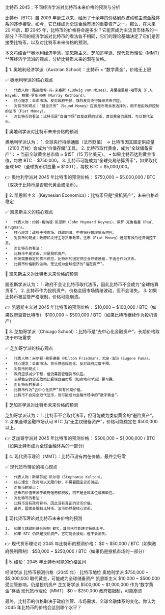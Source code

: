 比特币 2045：不同经济学派对比特币未来价格的预测与分析

比特币（BTC）自 2009 年诞生以来，经历了十余年的价格剧烈波动和主流金融体系的逐步接受。如今，它已经成为全球金融市场的重要资产之一。那么，在未来 20 年后，即 2045 年，比特币的价格将会是多少？它能否成为主流货币体系的一部分？不同的经济学派对比特币的看法各不相同，它们的理论基础决定了它们是否接受比特币，以及对比特币未来价格的预测。

本文将结合**奥地利经济学派、凯恩斯主义、芝加哥学派、现代货币理论（MMT）**等经济学流派的观点，分析比特币未来的潜在价格。

📌 1. 奥地利经济学派（Austrian School）：比特币 = “数字黄金”，价格无上限

✅ 奥地利学派的核心观点

	•	代表人物：路德维希·冯·米塞斯（Ludwig von Mises）、弗里德里希·哈耶克（F.A. Hayek）、穆雷·罗斯巴德（Murray Rothbard）。
	•	核心理念：自由市场、反对政府干预、强烈反对央行操纵货币供应。
	•	对货币的观点：“健全货币”（Sound Money）应该是市场自发选择的，而不是由政府控制的法币（Fiat Money）。
	•	对比特币的看法：比特币是“自由市场”自发选择的货币，类似黄金的属性，可以替代法币。

📌 奥地利学派对比特币未来价格的预测

奥地利学派认为：
	1.	全球央行持续通胀（法币贬值） → 比特币因其固定供应量（2100 万枚）会成为“价值存储”工具。
	2.	比特币取代黄金，成为“全球储备资产”：
	•	当前全球黄金总市值 ≈ $15T（15 万亿美元）。
	•	如果比特币达到黄金市值，每枚 BTC = $750,000。
	3.	比特币可能成为“全球交易结算货币”，如果取代全球 M2（全球货币供应量 ≈ $100T），每枚 BTC = $5,000,000。

👉 奥地利学派对 2045 年比特币的预测价格：
$750,000 ~ $5,000,000 / BTC（取决于比特币是否取代黄金或法币）。

📌 2. 凯恩斯主义（Keynesian Economics）：比特币只是“投机资产”，未来价格难稳定

✅ 凯恩斯主义的核心观点

	•	代表人物：约翰·梅纳德·凯恩斯（John Maynard Keynes）、保罗·克鲁格曼（Paul Krugman）。
	•	核心理念：政府干预市场、财政刺激、中央银行管理货币供应。
	•	对货币的观点：政府和央行主导货币政策，法币（Fiat Money）是最有效的经济调控工具。
	•	对比特币的看法：
	•	比特币不是货币，只是投机资产。
	•	市场需要稳定的货币供应，比特币的固定供应会导致通缩，不适合作为货币。
	•	比特币价格剧烈波动，无法成为全球经济的“锚定资产”。

📌 凯恩斯主义对比特币未来价格的预测

凯恩斯学派认为：
	1.	政府不会让比特币取代法币，因此比特币不会成为“全球结算货币”。
	2.	比特币作为投机资产，价格会因市场情绪波动，但不会消失。
	3.	如果比特币被监管严格限制，价格可能崩溃。

👉 凯恩斯主义对 2045 年比特币的预测价格：
$10,000 ~ $100,000 / BTC（如果政府监管比特币）
$100,000 ~ $500,000 / BTC（如果比特币继续作为投机资产）

📌 3. 芝加哥学派（Chicago School）：比特币是“去中心化金融资产”，长期价格取决于市场需求

✅ 芝加哥学派的核心观点

	•	代表人物：米尔顿·弗里德曼（Milton Friedman）、尤金·法玛（Eugene Fama）。
	•	核心理念：自由市场、货币供给规则化、反对政府过度干预。
	•	对货币的观点：
	•	政府应该减少干预，但仍需要管理货币供应。
	•	长期稳定的货币政策比极端自由市场（如奥地利学派）更可靠。
	•	对比特币的看法：
	•	比特币作为“去中心化资产”具有长期价值。
	•	比特币不会完全取代法币，但可能成为金融市场中的“数字黄金”。

📌 芝加哥学派对比特币未来价格的预测

芝加哥学派认为：
	1.	比特币不会取代法币，但可能成为类似黄金的“避险资产”。
	2.	如果全球金融市场认可 BTC 为“无主权储备资产”，价格可能稳定在 $500,000 以上。

👉 芝加哥学派对 2045 年比特币的预测价格：
$500,000 ~ $1,000,000 / BTC（如果比特币成为全球金融体系的一部分）

📌 4. 现代货币理论（MMT）：比特币没有内在价值，最终会归零

✅ 现代货币理论的核心观点

	•	代表人物：斯蒂芬妮·凯尔顿（Stephanie Kelton）。
	•	核心理念：政府可以无限印钞，不需要固定货币供应。
	•	对货币的观点：
	•	法币的价值来源于政府信用和税收，而不是金属本位或稀缺性。
	•	对比特币的看法：
	•	比特币没有政府背书，因此没有真正的货币价值。
	•	最终，国家会限制比特币，法币仍然是核心货币。

📌 现代货币理论对比特币未来价格的预测

	1.	如果全球政府联合限制 BTC，其价格可能跌至极低水平。
	2.	如果 BTC 仍然是投机资产，它可能会波动，但不会消失。

👉 现代货币理论对 2045 年比特币的预测价格：
$0 ~ $50,000 / BTC（如果政府强制限制）
$50,000 ~ $250,000 / BTC（如果仍是投机市场的一部分）

📌 5. 结论：2045 年比特币可能的价格区间

经济学派	比特币预测价格（2045 年）	比特币地位
奥地利学派	$750,000 ~ $5,000,000	取代黄金，可能成为全球储备资产
凯恩斯主义	$10,000 ~ $500,000	受监管影响，仍是投机资产
芝加哥学派	$500,000 ~ $1,000,000	作为“数字黄金”存活
现代货币理论（MMT）	$0 ~ $250,000	政府若限制，可能崩溃

最终，比特币的价格取决于政府监管、市场需求、全球金融体系的变化。你认为 2045 年比特币的价格会达到哪个水平？
